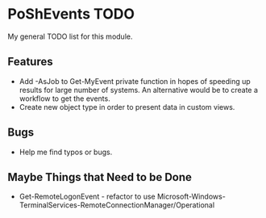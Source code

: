 # PoShEvents TODO

My general TODO list for this module.

## Features

* Add -AsJob to Get-MyEvent private function in hopes of speeding up results for large number of systems. An alternative would be to create a workflow to get the events.
* Create new object type in order to present data in custom views.

## Bugs

* Help me find typos or bugs.

## Maybe Things that Need to be Done

* Get-RemoteLogonEvent - refactor to use Microsoft-Windows-TerminalServices-RemoteConnectionManager/Operational
